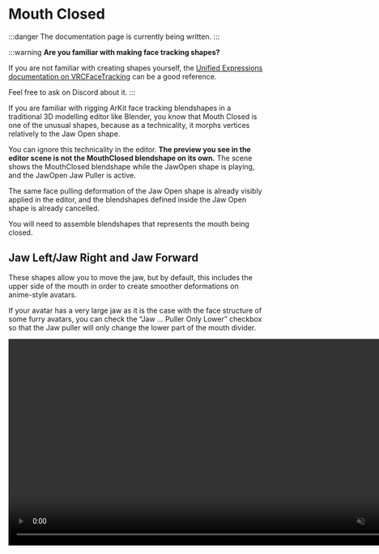 ﻿---
sidebar_position: 6
---

# Mouth Closed

:::danger
The documentation page is currently being written.
:::

:::warning
**Are you familiar with making face tracking shapes?**

If you are not familiar with creating shapes yourself, the [Unified Expressions documentation on VRCFaceTracking](https://docs.vrcft.io/docs/tutorial-avatars/tutorial-avatars-extras/unified-blendshapes)
can be a good reference.

Feel free to ask on Discord about it.
:::

If you are familiar with rigging ArKit face tracking blendshapes in a traditional 3D modelling editor like Blender, you know that Mouth Closed is one of the unusual shapes, because as a technicality, it morphs vertices relatively to the Jaw Open shape.

You can ignore this technicality in the editor. **The preview you see in the editor scene is not the MouthClosed blendshape on its own.** The scene shows the MouthClosed blendshape while the JawOpen shape is playing, and the JawOpen Jaw Puller is active.

The same face pulling deformation of the Jaw Open shape is already visibly applied in the editor, and the blendshapes defined inside the Jaw Open shape is already cancelled.

You will need to assemble blendshapes that represents the mouth being closed.

## Jaw Left/Jaw Right and Jaw Forward

These shapes allow you to move the jaw, but by default, this includes the upper side of the mouth in order to create smoother deformations on anime-style avatars.

If your avatar has a very large jaw as it is the case with the face structure of some furry avatars, you can check the “Jaw … Puller Only Lower” checkbox so that the Jaw puller will only change the lower part of the mouth divider.

<video controls muted width="816">
    <source src={require('../img/shapes/Unity_sD62flWJ7S.mp4').default}/>
</video>
